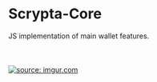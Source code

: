 # Scrypta-Core
JS implementation of main wallet features.
<br>
<br>
<br>
<br>
<a href="http://tiny.cc/devbounty"><img src="https://i.imgur.com/Yf2iz8w.png" title="source: imgur.com" /></a>
